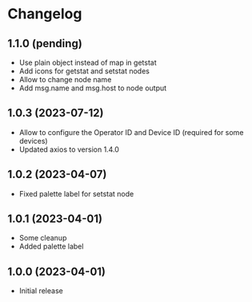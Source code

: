 # Changelog

## 1.1.0 (pending)

* Use plain object instead of map in getstat
* Add icons for getstat and setstat nodes
* Allow to change node name
* Add msg.name and msg.host to node output

## 1.0.3 (2023-07-12)

* Allow to configure the Operator ID and Device ID (required for some devices)
* Updated axios to version 1.4.0

## 1.0.2 (2023-04-07)

* Fixed palette label for setstat node

## 1.0.1 (2023-04-01)

* Some cleanup
* Added palette label

## 1.0.0 (2023-04-01)

* Initial release